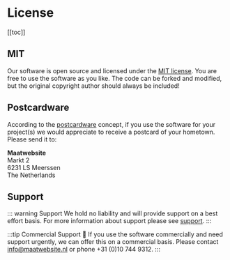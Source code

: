 # License

[[toc]]

## MIT
Our software is open source and licensed under the [MIT license](https://choosealicense.com/licenses/mit/). You are free to use the software as you like. The code can be forked and modified, but the original copyright author should always be included!

## Postcardware
According to the [postcardware](https://en.wikipedia.org/wiki/Postcardware) concept, if you use the software for your project(s) we would appreciate to receive a postcard of your hometown. Please send it to:

**Maatwebsite**  
Markt 2  
6231 LS Meerssen  
The Netherlands  

## Support

::: warning Support
We hold no liability and will provide support on a best effort basis. For more information about support please see [support](https://docs.laravel-excel.com/3.1/getting-started/support.html).
:::

:::tip Commercial Support
:rocket: If you use the software commercially and need support urgently, we can offer this on a commercial basis. Please contact <info@maatwebsite.nl> or phone +31 (0)10 744 9312.
::: 
